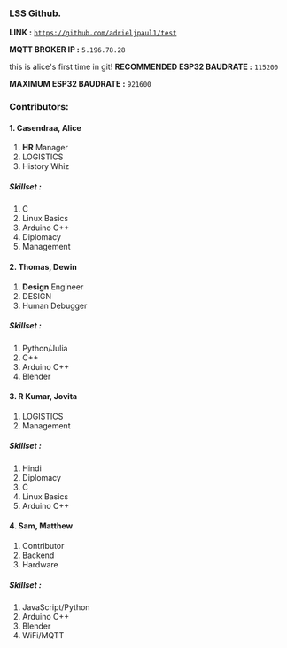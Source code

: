 
### LSS Github.
    

**LINK :**  <code><https://github.com/adrieljpaul1/test></code>  

**MQTT BROKER IP :** <code>5.196.78.28</code>  

this is alice's first time in git!
**RECOMMENDED ESP32 BAUDRATE :** <code>115200</code>   

**MAXIMUM ESP32 BAUDRATE :** <code>921600</code>  

### Contributors:

#### 1. Casendraa, **Alice** 
1. **HR** Manager
2. LOGISTICS
3. History Whiz
##### Skillset :
1. C
2. Linux Basics
3. Arduino C++
4. Diplomacy
5. Management
#### 2. Thomas, **Dewin**
1. **Design** Engineer
2. DESIGN
3. Human Debugger
##### Skillset : 
1. Python/Julia
2. C++
3. Arduino C++
4. Blender
#### 3. R Kumar, **Jovita**
1. LOGISTICS
2. Management
##### Skillset : 
1. Hindi
2. Diplomacy
3. C
4. Linux Basics
5. Arduino C++
#### 4. Sam, **Matthew**
1. Contributor
2. Backend
3. Hardware
##### Skillset : 
1. JavaScript/Python
2. Arduino C++
3. Blender
4. WiFi/MQTT
<!--
cuddles/iusearchbtw -- mongo
root/iusearchbtw -- arch(root)
-->
